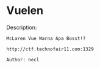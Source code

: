 # Vuelen

Description:

```
McLaren Vue Warna Apa Bosst!?

http://ctf.technofair11.com:1329

Author: necl
```
